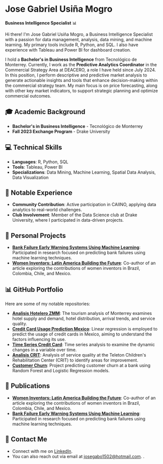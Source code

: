 # Jose Gabriel Usiña Mogro  
**Business Intelligence Specialist** 📊  

Hi there! I'm Jose Gabriel Usiña Mogro, a Business Intelligence Specialist with a passion for data management, analysis, data mining, and machine learning. My primary tools include R, Python, and SQL. I also have experience with Tableau and Power BI for dashboard creation.

I hold a **Bachelor's in Business Intelligence** from Tecnológico de Monterrey. Currently, I work as the **Predictive Analytics Coordinator** in the Commercial Strategy Area at DEACERO, a role I have held since July 2024. In this position, I perform descriptive and predictive market analysis to generate actionable insights and tools that enhance decision-making within the commercial strategy team. My main focus is on price forecasting, along with other key market indicators, to support strategic planning and optimize commercial outcomes.

## 🎓 Academic Background  
- **Bachelor's in Business Intelligence** - Tecnológico de Monterrey  
- **Fall 2023 Exchange Program** - Drake University  

## 💻 Technical Skills  
- **Languages**: R, Python, SQL  
- **Tools**: Tableau, Power BI  
- **Specializations**: Data Mining, Machine Learning, Spatial Data Analysis, Data Visualization  

## 🌟 Notable Experience  
- **Community Contribution**: Active participation in CAIINO, applying data analytics to real-world challenges.  
- **Club Involvement**: Member of the Data Science club at Drake University, where I participated in data-driven projects.

## 📂 Personal Projects  
- **[Bank Failure Early Warning Systems Using Machine Learning](https://drive.google.com/file/d/1MBqFedBVE3IdP5_8L_Qn0h14z2w0x2xc/view?usp=sharing)**: Participated in research focused on predicting bank failures using machine learning techniques.  
- **[Women Inventors: Latin America Building the Future](https://www.caiinno.org/wp-content/uploads/2024/01/INGLES-CAIINNO-GLIPA.pdf)**: Co-author of an article exploring the contributions of women inventors in Brazil, Colombia, Chile, and Mexico.

## 📊 GitHub Portfolio  
Here are some of my notable repositories:  
- **[Analisis Hotelero ZMM](https://github.com/josegabrielusina/analisis_hotelero_zmm)**: The tourism analysis of Monterrey examines hotel supply and demand, hotel distribution, arrival trends, and service quality.  
- **[Credit Card Usage Prediction Mexico](https://github.com/josegabrielusina/credit-card-usage-prediction-mexico)**: Linear regression is employed to predict the usage of credit cards in Mexico, aiming to understand the factors influencing its use.  
- **[Time Series Credit Card](https://github.com/josegabrielusina/time_series_credit_card)**: Time series analysis to examine the dynamic changes in a variable over time.  
- **[Analisis CRIT](https://github.com/josegabrielusina/analisis_crit)**: Analysis of service quality at the Teleton Children's Rehabilitation Center (CRIT) to identify areas for improvement.  
- **[Customer Churn](https://github.com/josegabrielusina/customer_churn)**: Project predicting customer churn at a bank using Random Forest and Logistic Regression models.

## 📝 Publications  
- **[Women Inventors: Latin America Building the Future](https://www.caiinno.org/wp-content/uploads/2024/01/INGLES-CAIINNO-GLIPA.pdf)**: Co-author of an article exploring the contributions of women inventors in Brazil, Colombia, Chile, and Mexico.  
- **[Bank Failure Early Warning Systems Using Machine Learning](https://drive.google.com/file/d/1MBqFedBVE3IdP5_8L_Qn0h14z2w0x2xc/view?usp=sharing)**: Participated in research focused on predicting bank failures using machine learning techniques.

## 📧 Contact Me  
- Connect with me on [LinkedIn](https://www.linkedin.com/in/jose-gabriel-usina-mogro/).  
- You can also reach out via email at josegabo1502@hotmail.com.
.


